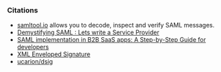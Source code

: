 ### Citations

- [samltool.io](https://samltool.io/) allows you to decode, inspect and verify SAML messages.
- [Demystifying SAML : Lets write a Service Provider](https://software-factotum.medium.com/saml-101-lets-write-a-service-provider-c12d64564e1a)
- [SAML implementation in B2B SaaS apps: A Step-by-Step Guide for developers](https://www.scalekit.com/blog/saml-implementation-in-b2b-saas-apps-a-step-by-step-guide-for-developers)
- [XML Enveloped Signature](https://www.youtube.com/watch?v=UYQPkWDaHHM)
- [ucarion/dsig](https://github.com/ucarion/dsig)
